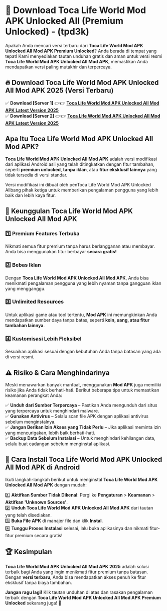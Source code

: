 

# 🎯 Download Toca Life World Mod APK Unlocked All (Premium Unlocked) -  (tpd3k) 

Apakah Anda mencari versi terbaru dari **Toca Life World Mod APK Unlocked All Mod APK Premium Unlocked**? Anda berada di tempat yang tepat! Kami menyediakan tautan unduhan gratis dan aman untuk versi resmi **Toca Life World Mod APK Unlocked All Mod APK**, memastikan Anda mendapatkan versi paling mutakhir dan terpercaya.

## 🔥 Download Toca Life World Mod APK Unlocked All Mod APK 2025 (Versi Terbaru)

✅ **Download [Server 1]** 👉👉 [**Toca Life World Mod APK Unlocked All Mod APK Latest Version 2025**](https://apkcomod.com?title=Toca_Life_World_Mod_APK_Unlocked_All)  
✅ **Download [Server 2]** 👉👉 [**Toca Life World Mod APK Unlocked All Mod APK Latest Version 2025**](https://apkcomod.com?title=Toca_Life_World_Mod_APK_Unlocked_All)  

## Apa Itu Toca Life World Mod APK Unlocked All Mod APK?

**Toca Life World Mod APK Unlocked All Mod APK** adalah versi modifikasi dari aplikasi Android asli yang telah ditingkatkan dengan fitur tambahan, seperti **premium unlocked**, **tanpa iklan**, atau **fitur eksklusif lainnya** yang tidak tersedia di versi standar.

Versi modifikasi ini dibuat oleh penToca Life World Mod APK Unlocked Allbang pihak ketiga untuk memberikan pengalaman pengguna yang lebih baik dan lebih kaya fitur.

## 🎯 Keunggulan Toca Life World Mod APK Unlocked All Mod APK

### 1️⃣ Premium Features Terbuka
Nikmati semua fitur premium tanpa harus berlangganan atau membayar. Anda bisa menggunakan fitur berbayar **secara gratis!**

### 2️⃣ Bebas Iklan
Dengan **Toca Life World Mod APK Unlocked All Mod APK**, Anda bisa menikmati pengalaman pengguna yang lebih nyaman tanpa gangguan iklan yang mengganggu.

### 3️⃣ Unlimited Resources
Untuk aplikasi game atau tool tertentu, **Mod APK** ini memungkinkan Anda mendapatkan sumber daya tanpa batas, seperti **koin, uang, atau fitur tambahan lainnya**.

### 4️⃣ Kustomisasi Lebih Fleksibel
Sesuaikan aplikasi sesuai dengan kebutuhan Anda tanpa batasan yang ada di versi resmi.

## ⚠️ Risiko & Cara Menghindarinya

Meski menawarkan banyak manfaat, menggunakan **Mod APK** juga memiliki risiko jika Anda tidak berhati-hati. Berikut beberapa tips untuk memastikan keamanan perangkat Anda:

✅ **Unduh dari Sumber Terpercaya** – Pastikan Anda mengunduh dari situs yang terpercaya untuk menghindari malware.  
✅ **Gunakan Antivirus** – Selalu scan file APK dengan aplikasi antivirus sebelum menginstalnya.  
✅ **Jangan Berikan Izin Akses yang Tidak Perlu** – Jika aplikasi meminta izin yang mencurigakan, lebih baik berhati-hati.  
✅ **Backup Data Sebelum Instalasi** – Untuk menghindari kehilangan data, selalu buat cadangan sebelum menginstal aplikasi.

## 📌 Cara Install Toca Life World Mod APK Unlocked All Mod APK di Android

Ikuti langkah-langkah berikut untuk menginstal **Toca Life World Mod APK Unlocked All Mod APK** dengan mudah:

1️⃣ **Aktifkan Sumber Tidak Dikenal**: Pergi ke **Pengaturan** > **Keamanan** > **Aktifkan 'Unknown Sources'**.  
2️⃣ **Unduh Toca Life World Mod APK Unlocked All Mod APK** dari tautan yang telah disediakan.  
3️⃣ **Buka File APK** di manajer file dan klik **Instal**.  
4️⃣ **Tunggu Proses Instalasi** selesai, lalu buka aplikasinya dan nikmati fitur-fitur premium secara gratis!

## 🏆 Kesimpulan

**Toca Life World Mod APK Unlocked All Mod APK 2025** adalah solusi terbaik bagi Anda yang ingin menikmati fitur premium tanpa batasan. Dengan **versi terbaru**, Anda bisa mendapatkan akses penuh ke fitur eksklusif tanpa biaya tambahan.

**Jangan ragu lagi!** Klik tautan unduhan di atas dan rasakan pengalaman terbaik dengan **Toca Life World Mod APK Unlocked All Mod APK Premium Unlocked** sekarang juga! 🚀

